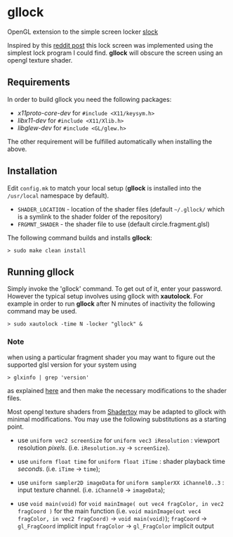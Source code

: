 # gllock
OpenGL extension to the simple screen locker [slock](http://github.com/anekos/slock)

Inspired by this [reddit post](https://www.reddit.com/r/unixporn/comments/3358vu/i3lock_unixpornworthy_lock_screen/) this lock screen was implemented using the simplest lock program I could find.
**gllock** will obscure the screen using an opengl texture shader.

## Requirements
In order to build gllock you need the following packages:
  - _x11proto-core-dev_ for `#include <X11/keysym.h>`
  - _libx11-dev_ for `#include <X11/Xlib.h>`
  - _libglew-dev_ for `#include <GL/glew.h>`

The other requirement will be fulfilled automatically when installing the above.

## Installation
Edit `config.mk` to match your local setup (**gllock** is installed into the `/usr/local` namespace by default).

- `SHADER_LOCATION` - location of the shader files (default `~/.gllock/` which is a symlink to the shader folder of the repository)
- `FRGMNT_SHADER` -  the shader file to use (default circle.fragment.glsl)

The following command builds and installs **gllock**:
    
    > sudo make clean install

## Running gllock
Simply invoke the 'gllock' command. To get out of it, enter your password.
However the typical setup involves using gllock with **xautolock**.
For example in order to run **gllock** after N minutes of inactivity the following command may be used.

    > sudo xautolock -time N -locker "gllock" &

### Note
when using a particular fragment shader you may want to figure out the supported glsl version for your system using 

    > glxinfo | grep 'version'

as explained [here](https://askubuntu.com/questions/47062/what-is-terminal-command-that-can-show-opengl-version) and then make the necessary modifications to the shader files.

Most opengl texture shaders from [Shadertoy](www.shadertoy.com) may be adapted to gllock with minimal modifications.
You may use the following substitutions as a starting point.

* use `uniform vec2 screenSize` for `uniform vec3 iResolution` : viewport resolution *pixels*. (i.e. `iResolution.xy` -> `screenSize`).
* use `uniform float time` for `uniform float iTime` : shader playback time *seconds*. (i.e. `iTime` -> `time`);
* use `uniform sampler2D imageData` for `uniform samplerXX iChannel0..3` : input texture channel. (i.e. `iChannel0` -> `imageData`);

* use `void main(void)` for `void mainImage( out vec4 fragColor, in vec2 fragCoord )` for the main function (i.e. `void mainImage(out vec4 fragColor, in vec2 fragCoord)` -> `void main(void)`);
`fragCoord` -> `gl_FragCoord` implicit input
`fragColor` -> `gl_FragColor` implicit output
